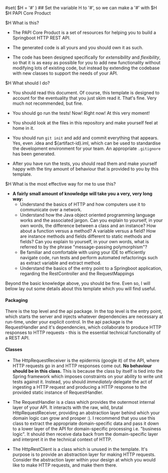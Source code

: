 #set( $H = '#' ) ## Set the variable H to '#', so we can make a '#' with $H
$H PAPI Core Product

$H What is this?

- The PAPI Core Product is a set of resources for helping you to build a Springboot HTTP REST API.

- The generated code is all yours and you should own it as such.

- The code has been designed specifically for _extensibility_ and _flexibility_, so that it is as easy
  as possible for you to add new functionality without modifying lots of existing code, but instead by
  extending the codebase with new classes to support the needs of your API.
  
$H What should I do?

- You should read this document. Of course, this template is designed to account for the eventuality
  that you just skim read it. That's fine. Very much not recommended, but fine.
  
- You should go run the tests! Now! Right now! At this very moment!

- You should look at the files in this repository and make yourself feel at home in it.

- You should run `git init` and add and commit everything that appears. Yes, even .idea and
  ${artifact-id}.iml, which can be used to standardise the development environment for your team. An
  appropriate `.gitignore` has been generated.

- After you have run the tests, you should read them and make yourself happy with the tiny amount of
  behaviour that is provided to you by this template.

$H What is the most effective way for me to use this?

- **A fairly small amount of knowledge will take you a very, very long way:**
  - Understand the basics of HTTP and how computers use it to communicate over a network.
  - Understand how the Java object oriented programming language works and the associated jargon. Can you
    explain to yourself, in your own words, the difference between a class and an instance? How about a
    function versus a method? A variable versus a field? How are instance methods and fields different to
    static methods and fields? Can you explain to yourself, in your own words, what is referred to by the
    phrase "message-passing polymorphism"?
  - Be familiar and comfortable with using your IDE to efficiently navigate code, run tests and perform
    automated refactorings such as extract variable and extract method.
  - Understand the basics of the entry point to a Springboot application, regarding the RestController and
    the RequestMappings

Beyond the basic knowledge above, you should be fine. Even so, I will below lay out some details about
this template which you will find useful.

#### Packaging

There is the top level and the api package. In the top level is the entry point, which starts the server
and injects whatever dependencies are necessary at run-time, under your explicit control. In the api
package is the RequestHandler and it's dependencies, which collaborate to produce HTTP responses to
HTTP requests - this is the essential technical functionality of a REST API.

#### Classes

- The HttpRequestReceiver is the epidermis (google it) of the API, where HTTP requests go in and HTTP
  responses come out. **No behaviour should be in this class.** This is because the class by itself is
  tied into the Spring framework which imposes constraints on your ability to write unit tests against it.
  Instead, you should _immediately_ delegate the act of ingesting a HTTP request and producing a HTTP
  response to the provided static instance of RequestHandler.  
  
- The RequestHandler is a class which provides the outermost internal layer of your API. It interacts with
  the raw, wild, brutal HttpRequestReceiver, providing an abstraction layer behind which your domain logic can
  grow and prosper :). I recommend that you use this class to extract the appropriate domain-specific data
  and pass it down to a lower layer of the API for domain-specific processing i.e. "business logic". It
  should then receive data back from the domain-specific layer and interpret it in the technical context
  of HTTP.

- The HttpRestClient is a class which is unused in the template. It's purpose is to provide an abstraction
  layer for making HTTP requests. Consider the abstraction layer within your design at which you would like
  to make HTTP requests, and make them there.